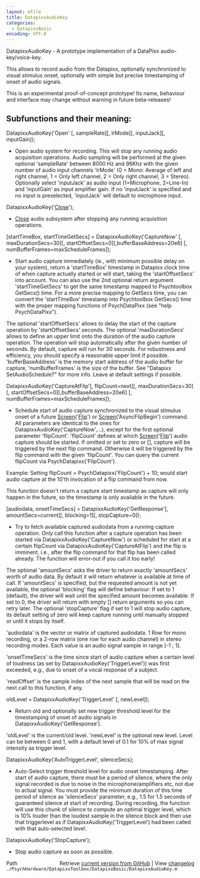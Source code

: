 ```yaml
---
layout: mfile
title: DatapixxAudioKey
categories:
  - DatapixxBasic
encoding: UTF-8
---
```


DatapixxAudioKey - A prototype implementation of a DataPixx
audio-key/voice-key.

This allows to record audio from the Datapixx, optionally synchronized to
visual stimulus onset, optionally with simple but precise timestamping of
onset of audio signals.

This is an experimental proof-of-concept prototype\! Its name, behaviour
and interface may change without warning in future beta-releases\!


Subfunctions and their meaning:
-------------------------------

DatapixxAudioKey\('Open' \[, sampleRate\]\[, lrMode\]\[, inputJack\]\[, inputGain\]\);
- Open audio system for recording. This will stop any running audio
acquisition operations. Audio sampling will be performed at the given
optional 'sampleRate' between 8000 Hz and 96Khz with the given number of
audio input channels 'lrMode' \(0 = Mono: Average of left and right
channel, 1 = Only left channel, 2 = Only right channel, 3 = Stereo\).
Optionally select 'inputJack' as audio input \(1=Microphone, 2=Line-In\)
and 'inputGain' as input amplifier gain. If no 'inputJack' is specified
and no input is preselected, 'inputJack' will default to microphone
input.


DatapixxAudioKey\('[Close](/docs/Close)'\);
- [Close](/docs/Close) audio subsystem after stopping any running acquisition operations.

\[startTimeBox, startTimeGetSecs\] = DatapixxAudioKey\('CaptureNow' \[, maxDurationSecs=30\]\[, startOffsetSecs=0\]\[,bufferBaseAddress=20e6\] \[, numBufferFrames=maxScheduleFrames\]\);
- Start audio capture immediately \(ie., with minimum possible delay on
your system\), return a 'startTimeBox' timestamp in Datapixx clock time of
when capture actually started or will start, taking the 'startOffsetSecs'
into account. You can also use the 2nd optional return argument
'startTimeGetSecs' to get the same timestamp mapped to Psychtoolbox
GetSecs\(\) time. For a more precise mapping to GetSecs time, you can
convert the 'startTimeBox' timestamp into Psychtoolbox GetSecs\(\) time
with the proper mapping functions of PsychDataPixx \(see "help
PsychDataPixx"\).

The optional 'startOffsetSecs' allows to delay the start of the capture
operation by 'startOffsetSecs' seconds. The optional 'maxDurationSecs'
allows to define an upper limit onto the duration of the audio capture
operation. The operation will stop automatically after the given number
of seconds. By default, capture will run for 30 seconds. For
robustness and efficiency, you should specify a reasonable upper limit if
possible. 'bufferBaseAddress' is the memory start address of the audio
buffer for capture, 'numBufferFrames' is the size of the buffer. See
"Datapixx SetAudioSchedule?" for more info. Leave at default settings if
possible.


DatapixxAudioKey\('CaptureAtFlip'\[, flipCount=next\]\[, maxDurationSecs=30\]\[, startOffsetSecs=0\]\[,bufferBaseAddress=20e6\] \[, numBufferFrames=maxScheduleFrames\]\);
- Schedule start of audio capture synchronized to the visual stimulus
onset of a future [Screen](/docs/Screen)\('[Flip](/docs/Flip)'\) or [Screen](/docs/Screen)\('AsyncFlipBegin'\) command.
All parameters are identical to the ones for DatapixxAudioKey\('CaptureNow',...\),
except for the first optional parameter 'flipCount'. 'flipCount' defines
at which [Screen](/docs/Screen)\('[Flip](/docs/Flip)'\) audio capture should be started. If omitted or
set to zero or \[\], capture will be triggered by the next flip command.
Otherwise it will be triggered by the flip command with the given
'flipCount'. You can query the current flipCount via PsychDatapixx\('FlipCount'\).

Example: Setting flipCount = PsychDatapixx\('FlipCount'\) + 10; would start
audio capture at the 10'th invocation of a flip command from now.

This function doesn't return a capture start timestamp as capture will
only happen in the future, so the timestamp is only available in the
future.


\[audiodata, onsetTimeSecs\] = DatapixxAudioKey\('GetResponse'\[, amountSecs=current\]\[, blocking=1\]\[, stopCapture=0\]\);
- Try to fetch available captured audiodata from a running capture
operation. Only call this function after a capture operation has been
started via DatapixxAudioKey\('CaptureNow'\) or scheduled for start at a
certain flipCount via DatapixxAudioKey\('CaptureAtFlip'\) and the flip is
imminent, i.e., after the flip command for that flip has been called
already. The function will error-out if you call it too early\!

The optional 'amountSecs' asks the driver to return exactly
'amountSecs' worth of audio data. By default it will return whatever
is available at time of call. If 'amountSecs' is specified, but the
requested amount is not yet available, the optional 'blocking' flag will
define behaviour: If set to 1 \(default\), the driver will wait until the
specified amount becomes available. If set to 0, the driver will return
with empty \[\] return arguments so you can retry later. The optional
'stopCapture' flag if set to 1 will stop audio capture, its default
setting of zero will keep capture running until manually stopped or until
it stops by itself.

'audiodata' is the vector or matrix of captured audiodata. 1 Row for mono
recording, or a 2-row matrix \(one row for each audio channel\) in stereo
recording modes. Each value is an audio signal sample in range \[-1 ; 1\].

'onsetTimeSecs' is the time since start of audio capture when a certain
level of loudness \(as set by DatapixxAudioKey\('TriggerLevel'\)\) was first
exceeded, e.g., due to onset of a vocal response of a subject.

'readOffset' is the sample index of the next sample that will be read on
the next call to this function, if any.


oldLevel = DatapixxAudioKey\('TriggerLevel' \[, newLevel\]\);
- Return old and optionally set new trigger threshold level for the
timestamping of onset of audio signals in DatapixxAudioKey\('GetResponse'\).

'oldLevel' is the current/old level. 'newLevel' is the optional new
level. Level can be between 0 and 1, with a default level of 0.1 for 10%
of max signal intensity as trigger level.


DatapixxAudioKey\('AutoTriggerLevel', silenceSecs\);
- Auto-Select trigger threshold level for audio onset timestamping. After
start of audio capture, there must be a period of silence, where the only
signal recorded is due to noise in the microphone/amplifiers etc, not due
to actual signal. You must provide the minimum duration of this time
period of silence as 'silenceSecs' parameter, e.g., 1.5 for 1.5 seconds
of guaranteed silence at start of recording. During recording, the
function will use this chunk of silence to compute an optimal trigger
level, which is 10% louder than the loudest sample in the silence block
and then use that triggerlevel as if DatapixxAudioKey\('TriggerLevel'\) had
been called with that auto-selected level.


DatapixxAudioKey\('StopCapture'\);
- Stop audio capture as soon as possible.




<div class="code_header" style="text-align:right;">
  <span style="float:left;">Path&nbsp;&nbsp;</span> <span class="counter">Retrieve <a href=
  "https://raw.github.com/Psychtoolbox-3/Psychtoolbox-3/beta/./PsychHardware/DatapixxToolbox/DatapixxBasic/DatapixxAudioKey.m">current version from GitHub</a> | View <a href=
  "https://github.com/Psychtoolbox-3/Psychtoolbox-3/commits/beta/./PsychHardware/DatapixxToolbox/DatapixxBasic/DatapixxAudioKey.m">changelog</a></span>
</div>
<div class="code">
  <code>./PsychHardware/DatapixxToolbox/DatapixxBasic/DatapixxAudioKey.m</code>
</div>

